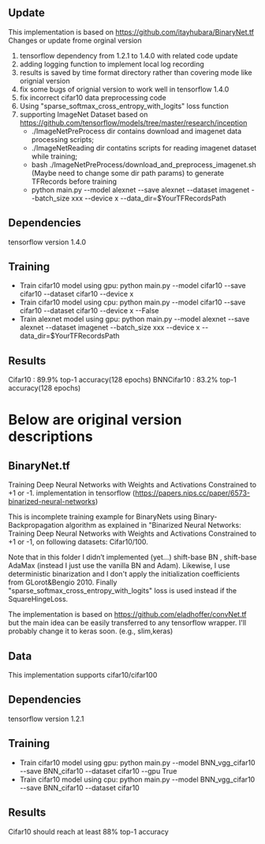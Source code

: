 ## Update
This implementation is based on https://github.com/itayhubara/BinaryNet.tf  
Changes or update frome orginal version
1. tensorflow dependency from 1.2.1 to 1.4.0 with related code update
2. adding logging function to implement local log recording
3. results is saved by time format directory rather than covering mode like orignial version
4. fix some bugs of orignial version to work well in tensorflow 1.4.0
5. fix incorrect cifar10 data preprocessing code
6. Using "sparse_softmax_cross_entropy_with_logits" loss function
7. supporting ImageNet Dataset based on https://github.com/tensorflow/models/tree/master/research/inception
    * ./ImageNetPreProcess dir contains download and imagenet data processing scripts;
    * ./ImageNetReading dir contatins scripts for reading imagenet dataset while training;
    * bash ./ImageNetPreProcess/download_and_preprocess_imagenet.sh (Maybe need to change some dir path params) to generate TFRecords before training  
    * python main.py --model alexnet --save alexnet --dataset imagenet  --batch_size xxx --device x --data_dir=$YourTFRecordsPath
## Dependencies
tensorflow version 1.4.0

## Training
* Train cifar10 model using gpu:
python main.py --model cifar10 --save cifar10 --dataset cifar10 --device x
* Train cifar10 model using cpu:
python main.py --model cifar10 --save cifar10 --dataset cifar10 --device x --False
* Train alexnet model using gpu:
python main.py --model alexnet --save alexnet --dataset imagenet  --batch_size xxx --device x --data_dir=$YourTFRecordsPath
## Results
Cifar10 : 89.9% top-1 accuracy(128 epochs)
BNNCifar10 : 83.2% top-1 accuracy(128 epochs)

# Below are original version descriptions
## BinaryNet.tf
Training Deep Neural Networks with Weights and Activations Constrained to +1 or -1.  implementation in tensorflow (https://papers.nips.cc/paper/6573-binarized-neural-networks)

This is incomplete training example for BinaryNets using Binary-Backpropagation algorithm as explained in 
"Binarized Neural Networks: Training Deep Neural Networks with Weights and Activations Constrained to +1 or -1, 
on following datasets: Cifar10/100.

Note that in this folder I didn’t implemented (yet...) shift-base BN , shift-base AdaMax (instead I just use the vanilla BN and Adam).
Likewise, I use deterministic binarization and I don't apply the initialization coefficients from GLorot&Bengio 2010.
Finally "sparse_softmax_cross_entropy_with_logits" loss is used instead if the SquareHingeLoss. 

The implementation is based on https://github.com/eladhoffer/convNet.tf but the main idea can be easily transferred to any tensorflow wrapper. I'll probably change it to keras soon. 
(e.g., slim,keras)

## Data
This implementation supports cifar10/cifar100  

## Dependencies
tensorflow version 1.2.1

## Training

* Train cifar10 model using gpu:
 python main.py --model BNN_vgg_cifar10 --save BNN_cifar10 --dataset cifar10 --gpu True
* Train cifar10 model using cpu:
 python main.py --model BNN_vgg_cifar10 --save BNN_cifar10 --dataset cifar10


## Results
Cifar10 should reach at least 88% top-1 accuracy






